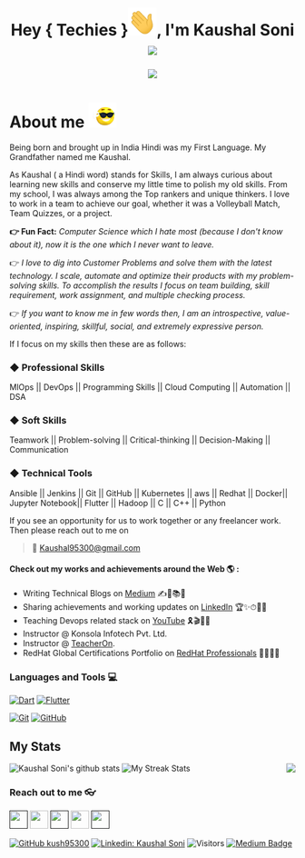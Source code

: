 <h1 align="center"> Hey { Techies }<img src="hi.gif" width="50px">, I'm <b> Kaushal Soni <img src="drink.gif" width="50px"></b> </h1>

<center><img src="github-bg-border.gif" width=900></center>

# About me <img src="about.gif" width="50px">
Being born and brought up in India Hindi was my First Language. My Grandfather named me Kaushal.

As Kaushal ( a Hindi word) stands for Skills, I am always curious about learning new skills and conserve my little time to polish my old skills. From my school, I was always among the Top rankers and unique thinkers. I love to work in a team to achieve our goal, whether it was a Volleyball Match, Team Quizzes, or a project.

**👉 Fun Fact:** *Computer Science which I hate most (because I don't know about it), now it is the one which I never want to leave.*

👉 *I love to dig into Customer Problems and solve them with the latest technology. I scale, automate and optimize their products with my problem-solving skills. To accomplish the results I focus on team building, skill requirement, work assignment, and multiple checking process.*

👉 *If you want to know me in few words then,  I am an introspective, value-oriented, inspiring, skillful, social, and extremely expressive person.*

If I focus on my skills then these are as follows: 

### ◆ Professional Skills
MlOps || DevOps || Programming Skills || Cloud Computing || Automation || DSA

### ◆ Soft Skills
Teamwork || Problem-solving || Critical-thinking || Decision-Making || Communication

### ◆ Technical Tools
Ansible || Jenkins || Git || GitHub || Kubernetes || aws || Redhat  || Docker|| Jupyter Notebook|| Flutter || Hadoop || C || C++ || Python 

If you see an opportunity for us to work together or any freelancer work. Then please reach out to me on
> 📧 Kaushal95300@gmail.com

#### Check out my works and achievements around the Web 🌎 :

- Writing Technical Blogs on [Medium](https://kaushalsoni.medium.com) ✍📃📚💯
- Sharing achievements and working updates on [LinkedIn](https://www.linkedin.com/in/sonikaushal/) 🏆✨⏱👨‍✈️
- Teaching Devops related stack on [YouTube](https://www.youtube.com/c/DevopsGyan) 🎗️🎬🌺💬
- Instructor @ Konsola Infotech Pvt. Ltd.
- Instructor @ [TeacherOn](https://www.teacheron.com/tutor-profile/3eLd).
- RedHat Global Certifications Portfolio on [RedHat Professionals](https://rhtapps.redhat.com/verify?certId=210115531) 🚀🌈🥇💼

### Languages and Tools :computer:

[![Dart](https://img.shields.io/badge/-Dart-0175C2?style=flat&logo=dart&link=https://github.com/sumitt1080)](https://github.com/sumitt1080)
[![Flutter](https://img.shields.io/badge/-Flutter-02569B?style=flat&logo=flutter&link=https://github.com/sumitt1080)](https://github.com/sumitt1080)

[![Git](https://img.shields.io/badge/-Git-black?style=flat&logo=git&link=https://github.com/sumitt1080)](https://github.com/sumitt1080) [![GitHub](https://img.shields.io/badge/-GitHub-181717?style=flat&logo=github&link=https://github.com/sumitt1080)](https://github.com/sumitt1080)


## My Stats

 <img align="right" src="https://github-readme-stats.vercel.app/api/top-langs/?username=kush95300&theme=dracula&hide_langs_below=1" />

![Kaushal Soni's github stats](https://github-readme-stats.vercel.app/api?username=kush95300&show_icons=true&theme=dracula)
![My Streak Stats](https://github-readme-streak-stats.herokuapp.com/?user=kush95300&theme=tokyonight)



### Reach out to me 👓

<a href=""><img src="https://i.ibb.co/kmgQVyW/twitter.png" width="32px" height="32px"></a>
<a href="https://github.com/kush95300"><img src="https://cdn.iconscout.com/icon/free/png-256/github-108-438008.png" width="32px" height="32px"></a> 
<a href=""><img src="https://i.ibb.co/zmYNW4p/facebook.png" width="32px" height="32px"></a> 
<a href="https://www.linkedin.com/in/sonikaushal"><img src="https://i.ibb.co/Kx2GSrT/linkedin.png" width="32px" height="32px"></a> 
<a href=""><img src="https://f0.pngfuel.com/png/605/658/black-and-white-instagram-logo-logo-black-and-white-instagram-logo-png-clip-art-thumbnail.png" width="32px" height="32px"></a> 


[![GitHub kush95300](https://img.shields.io/github/followers/kush95300?label=follow&style=social)](https://github.com/kush95300)
[![Linkedin: Kaushal Soni](https://img.shields.io/badge/-Kaushal%20Soni-blue?style=flat-square&logo=Linkedin&logoColor=white&link=https://www.linkedin.com/in/sonikaushal/)](https://www.linkedin.com/in/sonikaushal/)
![Visitors](https://visitor-badge.glitch.me/badge?page_id=kush95300&left_color=gray&right_color=blue)
[![Medium Badge](https://img.shields.io/badge/-@Kaushal%20Soni-black?style=flat-square&labelColor=000000&logo=Medium&link=https://medium.com/@kaushal95300)](https://medium.com/@kaushal95300)

<!--
[![Polywork Badge](https://img.shields.io/badge/-kaushalsoni-orange?style=flat-square&logo=polywork&logoColor=black&link=http://polywork.com/khushbooverma)](http://polywork.com/khushbooverma)
[![Twitter: Khushboo Verma](https://img.shields.io/twitter/follow/khushbooverma_?style=social)](https://twitter.com/khushbooverma_)


👇🏻 If you like what I do, support me by buying me a [book](https://www.buymeacoffee.com/khushbooverma) and add to my knowledge! 

<a href="https://www.buymeacoffee.com/khushbooverma" target="_blank"><img src="https://cdn.buymeacoffee.com/buttons/v2/default-white.png" alt="Buy Me A Book" width="120" ></a>
-->

<!--
**kush95300/kush95300** is a ✨ _special_ ✨ repository because its `README.md` (this file) appears on your GitHub profile.

Here are some ideas to get you started:

- 🔭 I’m currently working on ...
- 🌱 I’m currently learning ...
- 👯 I’m looking to collaborate on ...
- 🤔 I’m looking for help with ...
- 💬 Ask me about ...
- 📫 How to reach me: ...
- 😄 Pronouns: ...
- ⚡ Fun fact: ...
-->
